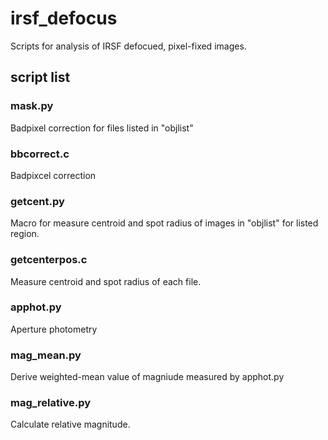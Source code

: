 # irsf_defocus
Scripts for analysis of IRSF defocued, pixel-fixed images. 

## script list
### mask.py
Badpixel correction for files listed in "objlist"

### bbcorrect.c
Badpixcel correction

### getcent.py 
Macro for measure centroid and spot radius of images in "objlist" for listed region.

### getcenterpos.c
Measure centroid and spot radius of each file.

### apphot.py
Aperture photometry

### mag_mean.py
Derive weighted-mean value of magniude measured by apphot.py

### mag_relative.py
Calculate relative magnitude.
